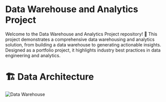 # Data Warehouse and Analytics Project

Welcome to the Data Warehouse and Analytics Project repository! 🚀
This project demonstrates a comprehensive data warehousing and analytics solution, from building a data warehouse to generating actionable insights. Designed as a portfolio project, it highlights industry best practices in data engineering and analytics.


# 🏗️ Data Architecture
![Data Warehouse](https://github.com/user-attachments/assets/75b8be7c-b51a-4c5f-b3cd-92771e7de538)

